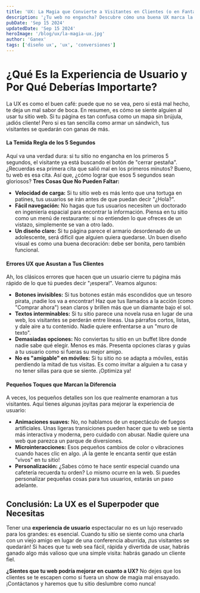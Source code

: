```yaml
---
title: 'UX: La Magia que Convierte a Visitantes en Clientes (o en Fantasmas)'
description: '¿Tu web no engancha? Descubre cómo una buena UX marca la diferencia. ¡Aquí!'
pubDate: 'Sep 15 2024'
updatedDate: 'Sep 15 2024'
heroImage: '/blog/ux/la-magia-ux.jpg'
author: 'Ganex'
tags: ['diseño ux', 'ux', 'conversiones']
---
```


# ¿Qué Es la Experiencia de Usuario y Por Qué Deberías Importarte?
La UX es como el buen café: puede que no se vea, pero si está mal hecho, te deja un mal sabor de boca. En resumen, es cómo se siente alguien al usar tu sitio web. Si tu página es tan confusa como un mapa sin brújula, ¡adiós cliente! Pero si es tan sencilla como armar un sándwich, tus visitantes se quedarán con ganas de más.

#### La Temida Regla de los 5 Segundos
Aquí va una verdad dura: si tu sitio no engancha en los primeros 5 segundos, el visitante ya está buscando el botón de "cerrar pestaña". ¿Recuerdas esa primera cita que salió mal en los primeros minutos? Bueno, tu web es esa cita. Así que, ¿cómo lograr que esos 5 segundos sean gloriosos?
**Tres Cosas Que No Pueden Faltar:**
   - **Velocidad de carga:** Si tu sitio web es más lento que una tortuga en patines, tus usuarios se irán antes de que puedan decir "¿Hola?".
   - **Fácil navegación:** No hagas que tus usuarios necesiten un doctorado en ingeniería espacial para encontrar la información. Piensa en tu sitio como un menú de restaurante: si no entienden lo que ofreces de un vistazo, simplemente se van a otro lado.
   - **Un diseño claro:** Si tu página parece el armario desordenado de un adolescente, será difícil que alguien quiera quedarse. Un buen diseño visual es como una buena decoración: debe ser bonita, pero también funcional.

#### Errores UX que Asustan a Tus Clientes
Ah, los clásicos errores que hacen que un usuario cierre tu página más rápido de lo que tú puedes decir "¡espera!". Veamos algunos:

- **Botones invisibles:** Si tus botones están más escondidos que un tesoro pirata, ¡nadie los va a encontrar! Haz que tus llamados a la acción (como "Comprar ahora") sean claros y brillen más que un diamante bajo el sol.
- **Textos interminables:** Si tu sitio parece una novela rusa en lugar de una web, los visitantes se perderán entre líneas. Usa párrafos cortos, listas, y dale aire a tu contenido. Nadie quiere enfrentarse a un "muro de texto".
- **Demasiadas opciones:** No conviertas tu sitio en un buffet libre donde nadie sabe qué elegir. Menos es más. Presenta opciones claras y guías a tu usuario como si fueras su mejor amigo.
- **No es "amigable" en móviles:** Si tu sitio no se adapta a móviles, estás perdiendo la mitad de tus visitas. Es como invitar a alguien a tu casa y no tener sillas para que se siente. ¡Optimiza ya!

#### Pequeños Toques que Marcan la Diferencia
A veces, los pequeños detalles son los que realmente enamoran a tus visitantes. Aquí tienes algunas joyitas para mejorar la experiencia de usuario:

- **Animaciones suaves:** No, no hablamos de un espectáculo de fuegos artificiales. Unas ligeras transiciones pueden hacer que tu web se sienta más interactiva y moderna, pero cuidado con abusar. Nadie quiere una web que parezca un parque de diversiones.
- **Microinteracciones:** Esos pequeños cambios de color o vibraciones cuando haces clic en algo. ¡A la gente le encanta sentir que están "vivos" en tu sitio!
- **Personalización:** ¿Sabes cómo te hace sentir especial cuando una cafetería recuerda tu orden? Lo mismo ocurre en la web. Si puedes personalizar pequeñas cosas para tus usuarios, estarás un paso adelante.

## Conclusión: La UX es el Superpoder que Necesitas
Tener una **experiencia de usuario** espectacular no es un lujo reservado para los grandes: es esencial. Cuando tu sitio se siente como una charla con un viejo amigo en lugar de una conferencia aburrida, ¡tus visitantes se quedarán! Si haces que tu web sea fácil, rápida y divertida de usar, habrás ganado algo más valioso que una simple visita: habrás ganado un cliente fiel.

**¿Sientes que tu web podría mejorar en cuanto a UX?** No dejes que los clientes se te escapen como si fuera un show de magia mal ensayado. ¡Contáctanos y haremos que tu sitio deslumbre como nunca!

